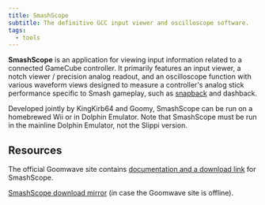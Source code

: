 ```yaml
---
title: SmashScope
subtitle: The definitive GCC input viewer and oscilloscope software.
tags:
  - tools
---
```


**SmashScope** is an application for viewing input information related to a connected GameCube controller. It primarily features an input viewer, a notch viewer / precision analog readout, and an oscilloscope function with various waveform views designed to measure a controller's analog stick performance specific to Smash gameplay, such as [snapback](/analog-sticks/stick-components/stickboxes#snapback) and dashback.

Developed jointly by KingKirb64 and Goomy, SmashScope can be run on a homebrewed Wii or in Dolphin Emulator. Note that SmashScope must be run in the mainline Dolphin Emulator, not the Slippi version.

## Resources

The official Goomwave site contains [documentation and a download link](https://goomwave.com/2020/06/28/smashscope-guide/) for SmashScope.

[SmashScope download mirror](/static/compendium/smashscope.dol) (in case the Goomwave site is offline).
